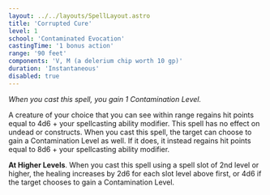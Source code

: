 ```yaml
---
layout: ../../layouts/SpellLayout.astro
title: 'Corrupted Cure'
level: 1
school: 'Contaminated Evocation'
castingTime: '1 bonus action'
range: '90 feet'
components: 'V, M (a delerium chip worth 10 gp)'
duration: 'Instantaneous'
disabled: true
---
```


*When you cast this spell, you gain 1 Contamination Level.*

A creature of your choice that you can see within range regains hit points equal to 4d6 + your spellcasting ability modifier. This spell has no effect on undead or constructs.
When you cast this spell, the target can choose to gain a Contamination Level as well. If it does, it instead regains hit points equal to 8d6 + your spellcasting ability modifier.

**At Higher Levels**. When you cast this spell using a spell slot of 2nd level or higher, the healing increases by 2d6 for each slot level above first, or 4d6 if the target chooses to gain a Contamination Level.
